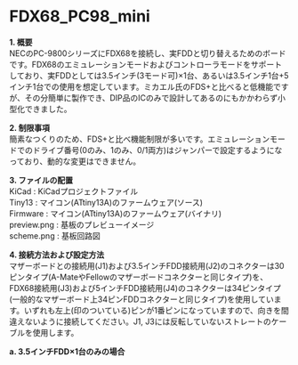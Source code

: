 # FDX68_PC98_mini

<b>1. 概要</b><BR>
NECのPC-9800シリーズにFDX68を接続し、実FDDと切り替えるためのボードです。FDX68のエミュレーションモードおよびコントローラモードをサポートしており、実FDDとしては3.5インチ(3モード可)×1台、あるいは3.5インチ1台+5インチ1台での使用を想定しています。ミカエル氏のFDS+と比べると低機能ですが、その分簡単に製作でき、DIP品のICのみで設計してあるのにもかかわらず小型化できました。

<b>2. 制限事項</b><BR>
簡素なつくりのため、FDS+と比べ機能制限が多いです。エミュレーションモードでのドライブ番号(0のみ、1のみ、0/1両方)はジャンパーで設定するようになっており、動的な変更はできません。

<b>3. ファイルの配置</b><BR>
KiCad : KiCadプロジェクトファイル<BR>
Tiny13 : マイコン(ATtiny13A)のファームウェア(ソース)<BR>
Firmware : マイコン(ATtiny13A)のファームウェア(バイナリ)<BR>
preview.png : 基板のプレビューイメージ<BR>
scheme.png : 基板回路図<BR>
  
<b>4. 接続方法および設定方法</b><BR>
マザーボードとの接続用(J1)および3.5インチFDD接続用(J2)のコネクターは30ピンタイプ(A-MateやFellowのマザーボードコネクターと同じタイプ)を、FDX68接続用(J3)および5インチFDD接続用(J4)のコネクターは34ピンタイプ(一般的なマザーボード上34ピンFDDコネクターと同じタイプ)を使用しています。いずれも左上(印のついている)ピンが1番ピンになっていますので、向きを間違えないように接続してください。J1, J3には反転していないストレートのケーブルを使用します。
  
  
<b>a. 3.5インチFDD×1台のみの場合
